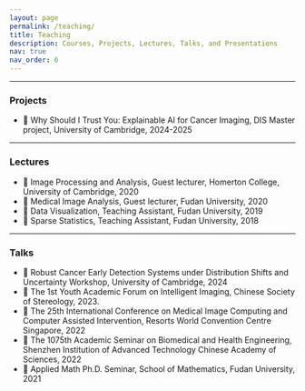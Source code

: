 ```yaml
---
layout: page
permalink: /teaching/
title: Teaching
description: Courses, Projects, Lectures, Talks, and Presentations
nav: true
nav_order: 6
---
```


---
### Projects
- &#128640; Why Should I Trust You: Explainable AI for Cancer Imaging, DIS Master project, University of Cambridge, 2024-2025

---
### Lectures
- &#128214; Image Processing and Analysis, Guest lecturer, Homerton College, University of Cambridge, 2020
- &#128214; Medical Image Analysis, Guest lecturer, Fudan University, 2020
- &#128214; Data Visualization, Teaching Assistant, Fudan University, 2019 
- &#128214; Sparse Statistics, Teaching Assistant, Fudan University, 2018 

---
### Talks
- &#128142; Robust Cancer Early Detection Systems under Distribution Shifts and Uncertainty Workshop, University of Cambridge, 2024
- &#128142; The 1st Youth Academic Forum on Intelligent Imaging, Chinese Society of Stereology, 2023.
- &#128142; The 25th International Conference on Medical Image Computing and Computer Assisted Intervention, Resorts World Convention Centre Singapore, 2022 
- &#128142; The 1075th Academic Seminar on Biomedical and Health Engineering, Shenzhen Institution of Advanced Technology Chinese Academy of Sciences, 2022
- &#128142; Applied Math Ph.D. Seminar, School of Mathematics, Fudan University, 2021